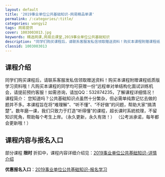 ```yaml
---
layout: default
title: '2019事业单位公共基础知识-网易精品单课'
permalink: /:categories/:title/
categories: wangyi2
tags: 网易提供
cover: 1003003013.jpg
keywords: 精选网课,网易云课堂,2019事业单位公共基础知识
description: "同学们购买课程后，请联系客服发私信领取赠送资料！购买本课程附赠课程纸质版学习资料哦！凡购买本课程的同学均可获赠一份“远程单对单结构化面试训练机会，请提前预约客服！如需咨询，请加QQ：5328"
classid: 1003003013
---
```


## 课程介绍

同学们购买课程后，请联系客服发私信领取赠送资料！购买本课程附赠课程纸质版学习资料哦！凡购买本课程的同学均可获赠一份“远程单对单结构化面试训练机会，请提前预约客服！如需咨询，请加QQ：532874235，了解课程详细情况！
课程简介：
您知道吗？公共基础知识点虽然十分繁杂，但必需单纯靠记忆去做的题并不多。本课程旨在将“难理解”、“听不懂”、“不好做”的问题，帮助大家“搞清楚”。数年磨一课，我们只致力于打造“听得懂”的课程，超长课时系統梳理，不留知识死角，帮助每个考生上岸。（永久更新，永久有效！）
（公考派承诺，每年都会更新哦！）

## 课程内容与报名入口

部分课程 **限时** 折扣中，课程内容详细介绍见：[2019事业单位公共基础知识-详情介绍](https://study.163.com/course/introduction/1003003013.htm?share=1&shareId=1025206652&utm_campaign=share&utm_medium=iphoneShare&utm_source=&utm_u=1025206652)

**优惠报名入口**：[2019事业单位公共基础知识-报名学习](https://study.163.com/course/introduction/1003003013.htm?share=1&shareId=1025206652&utm_campaign=share&utm_medium=iphoneShare&utm_source=&utm_u=1025206652)

